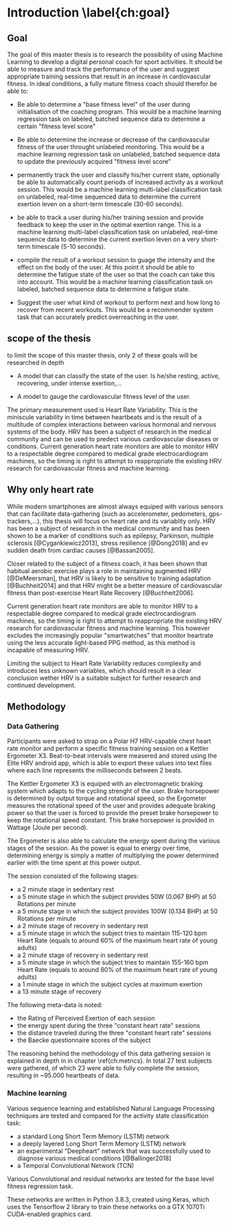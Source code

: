 
# Introduction \label{ch:goal}

## Goal

The goal of this master thesis is to research the possibility of using Machine Learning to develop a digital personal coach for sport activities. It should be able to measure and track the performance of the user and suggest appropriate training sessions that result in an increase in cardiovascular fitness. In ideal conditions, a fully mature fitness coach should therefor be able to:

 - Be able to determine a "base fitness level" of the user during initialisation of the coaching program. This would be a machine learning regression task on labeled, batched sequence data to determine a certain "fitness level score"

 - Be able to determine the increase or decrease of the cardiovascular fitness of the user throught unlabeled monitoring. This would be a machine learning regression task on unlabeled, batched sequence data to update the previously acquired "fitness level score"

 - permanently track the user and classify his/her current state, optionally be able to automatically count periods of increased activity as a workout session. This would be a machine learning multi-label classification task on unlabeled, real-time sequenced data to determine the current exertion leven on a short-term timescale (30-60 seconds).

 - be able to track a user during his/her training session and provide feedback to keep the user in the optimal exertion range. This is a machine learning multi-label classification task on unlabeled, real-time sequence data to determine the current exertion leven on a very short-term timescale (5-10 seconds).

 - compile the result of a workout session to guage the intensity and the effect on the body of the user. At this point it should be able to determine the fatigue state of the user so that the coach can take this into account. This would be a machine learning classification task on labeled, batched sequence data to determine a fatigue state.

 - Suggest the user what kind of workout to perform next and how long to recover from recent workouts. This would be a recommender system task that can accurately predict overreaching in the user.

## scope of the thesis

to limit the scope of this master thesis, only 2 of these goals will be researched in depth

 - A model that can classify the state of the user. Is he/she resting, active, recovering, under intense exertion,...

 - A model to gauge the cardiovascular fitness level of the user.

The primary measurement used is Heart Rate Variability. This is the miniscule variability in time between heartbeats and is the result of a multitude of complex interactions between various hormonal and nervous systems of the body. HRV has been a subject of research in the medical community and can be used to predect various cardiovascular diseases or conditions. Current generation heart rate monitors are able to monitor HRV to a respectable degree compared to medical grade electrocardiogram machines, so the timing is right to attempt to reappropriate the existing HRV research for cardiovascular fitness and machine learning.


## Why only heart rate

While modern smartphones are almost always equiped with various sensors that can facilitate data-gathering (such as accelerometer, pedometers, gps-trackers,...), this thesis will focus on heart rate and its variablity only. HRV has been a subject of research in the medical community and has been shown to be a marker of conditions such as epilepsy, Parkinson, multiple sclerosis [@Cygankiewicz2013], stress resilience [@Dong2018] and ev sudden death from cardiac causes [@Bassan2005].

Closer related to the subject of a fitness coach, it has been shown that habitual aerobic exercise plays a role in maintaining augmented HRV [@DeMeersman], that HRV is likely to be sensitive to training adaptation [@Buchheit2014] and that HRV might be a better measure of cardiovascular fitness than post-exercise Heart Rate Recovery [@Buchheit2006].

Current generation heart rate monitors are able to monitor HRV to a respectable degree compared to medical grade electrocardiogram machines, so the timing is right to attempt to reappropriate the existing HRV research for cardiovascular fitness and machine learning. This however excludes the increasingly popular "smartwatches" that monitor heartrate using the less accurate light-based PPG method, as this method is incapable of measuring HRV.

Limiting the subject to Heart Rate Variability reduces complexity and introduces less unknown variables, which should result in a clear conclusion wether HRV is a suitable subject for further research and continued development.

## Methodology

### Data Gathering
 
Participants were asked to strap on a Polar H7 HRV-capable chest heart rate monitor and perform a specific fitness training session on a Kettler Ergometer X3. Beat-to-beat intervals were measered and stored using the Elite HRV android app, which is able to export these values into text files where each line represents the milliseconds between 2 beats.

The Kettler Ergometer X3 is equiped with an electromagnetic braking system which adapts to the cycling strenght of the user. Brake horsepower is determined by output torque and rotational speed, so the Ergometer measures the rotational speed of the user and provides adequate braking power so that the user is forced to provide the preset brake horsepower to keep the rotational speed constant. This brake horsepower is provided in Wattage (Joule per second).

The Ergometer is also able to calculate the energy spent during the various stages of the session. As the power is equal to energy over time, determining energy is simply a matter of multiplying the power determined earlier with the time spent at this power output.

The session consisted of the following stages:

 - a 2 minute stage in sedentary rest
 - a 5 minute stage in which the subject provides 50W (0.067 BHP) at 50 Rotations per minute
 - a 5 minute stage in which the subject provides 100W (0.134 BHP) at 50 Rotations per minute
 - a 2 minute stage of recovery in sedentary rest
 - a 5 minute stage in which the subject tries to maintain 115-120 bpm Heart Rate (equals to around 60% of the maximum heart rate of young adults)
 - a 2 minute stage of recovery in sedentary rest
 - a 5 minute stage in which the subject tries to maintain 155-160 bpm Heart Rate (equals to around 80% of the maximum heart rate of young adults)
 - a 1 minute stage in which the subject cycles at maximum exertion
 - a 13 minute stage of recovery

The following meta-data is noted:

 - the Rating of Perceived Exertion of each session
 - the energy spent during the three "constant heart rate" sessions
 - the distance traveled during the three "constant heart rate" sessions
 - the Baecke questionnaire scores of the subject

The reasoning behind the methodology of this data gathering session is explained in depth in in chapter \ref{ch:metrics}. In total 27 test subjects were gathered, of which 23 were able to fully complete the session, resulting in \~95.000 heartbeats of data.

### Machine learning

Various sequence learning and established Natural Language Processing techniques are tested and compared for the activity state classification task:

 - a standard Long Short Term Memory (LSTM) network
 - a deeply layered Long Short Term Memory (LSTM) network
 - an experimental "Deepheart" network that was successfully used to diagnose various medical conditions [@Ballinger2018]
 - a Temporal Convolutional Network (TCN)

Various Convolutional and residual networks are tested for the base level fitness regression task.

These networks are written in Python 3.8.3, created using Keras, which uses the Tensorflow 2 library to train these networks on a GTX 1070Ti CUDA-enabled graphics card.